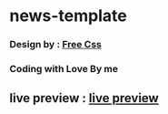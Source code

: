 # news-template
### Design by : [Free Css](https://www.free-css.com/free-css-templates/page259/news?fbclid=IwAR2STH9af7yNpdRA0z6681wjro7LgjX1sph1RLMJFGecHRDSZbH6WJuk4eA)
### Coding with Love By me 
## live preview : [live preview](https://elhoussnimed.github.io/news-template/)
